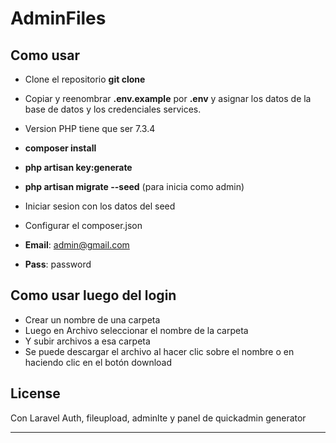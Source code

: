 # AdminFiles
## Como usar

- Clone el repositorio  __git clone__
- Copiar y reenombrar __.env.example__ por __.env__ y asignar los datos de la base de datos y los credenciales services.
- Version PHP tiene que ser 7.3.4
-  __composer install__
-  __php artisan key:generate__
-  __php artisan migrate --seed__ (para inicia como admin)
- Iniciar sesion con los datos del seed
- Configurar el composer.json 

- __Email__: admin@gmail.com
- __Pass__: password

## Como usar luego del login
- Crear un nombre de una carpeta
- Luego en Archivo seleccionar el nombre de la carpeta
- Y subir archivos a esa carpeta
- Se puede descargar el archivo al hacer clic sobre el nombre o en haciendo clic en el botón download

## License

Con Laravel Auth, fileupload, adminlte y panel de quickadmin generator

---
